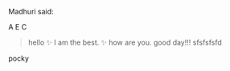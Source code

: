 Madhuri said:
 
A
E
C


>hello
>:sparkles: I am the best. :sparkles:
> how are you.
>good day!!!
>sfsfsfsfd

pocky